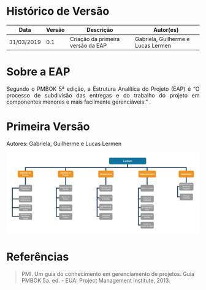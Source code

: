 # Histórico de Versão

 **Data** | **Versão** | **Descrição** | **Autor(es)**
---|---|---|---
31/03/2019| 0.1| Criação da primeira versão da EAP| Gabriela, Guilherme e Lucas Lermen


# Sobre a EAP
<p align="justify">Segundo o PMBOK 5ª edição, a Estrutura Analítica do Projeto (EAP) é “O processo de subdivisão das entregas e do trabalho do projeto em componentes menores e mais facilmente gerenciáveis.” .</p>

# Primeira Versão
Autores: Gabriela, Guilherme e Lucas Lermen

![](./imagens/EAP.png)

# Referências
> PMI. Um guia do conhecimento em gerenciamento de projetos. Guia PMBOK 5a. ed. - EUA: Project Management Institute, 2013.